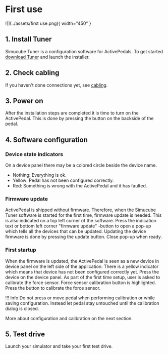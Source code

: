# First use

![](../assets/first use.png){ width="450" }

## 1. Install Tuner

Simucube Tuner is a configuration software for ActivePedals. To get started [download Tuner](../../Tuner/Download.md) and launch the installer.

## 2. Check cabling

If you haven't done connections yet, see [cabling](../Cabling.md).

## 3. Power on

After the installation steps are completed it is time to turn on the ActivePedal. This is done by pressing the button on the backside of the pedal.

## 4. Software configuration

### Device state indicators

On a device panel there may be a colored circle beside the device name. 

- Nothing: Everything is ok.
- Yellow: Pedal has not been configured correctly.
- Red: Something is wrong with the ActivePedal and it has faulted.

### Firmware update

ActivePedal is shipped without firmware. Therefore, when the Simucube Tuner software is started for the first time, firmware update is needed. This is also indicated on a top left corner of the software. Press the indication text or bottom left corner "firmware update" -button to open a pop-up which tells all the devices that can be updated. Updating the device firmware is done by pressing the update button. Close pop-up when ready.

### First startup

When the firmware is updated, the ActivePedal is seen as a new device in device panel on the left side of the application. There is a yellow indicator which means that device has not been configured correctly yet. Press the device on the device panel.
As part of the first time setup, user is asked to calibrate the force sensor. Force sensor calibration button is highlighted. Press the button to calibrate the force sensor.

!!! Info
    Do not press or move pedal when performing calibration or while saving configuration. Instead let pedal stay untouched until the calibration dialog is closed.

More about configuration and calibration on the next section.

## 5. Test drive

Launch your simulator and take your first test drive.